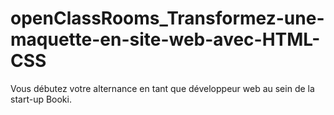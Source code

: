 # openClassRooms_Transformez-une-maquette-en-site-web-avec-HTML-CSS
Vous débutez votre alternance en tant que développeur web au sein de la start-up Booki. 
